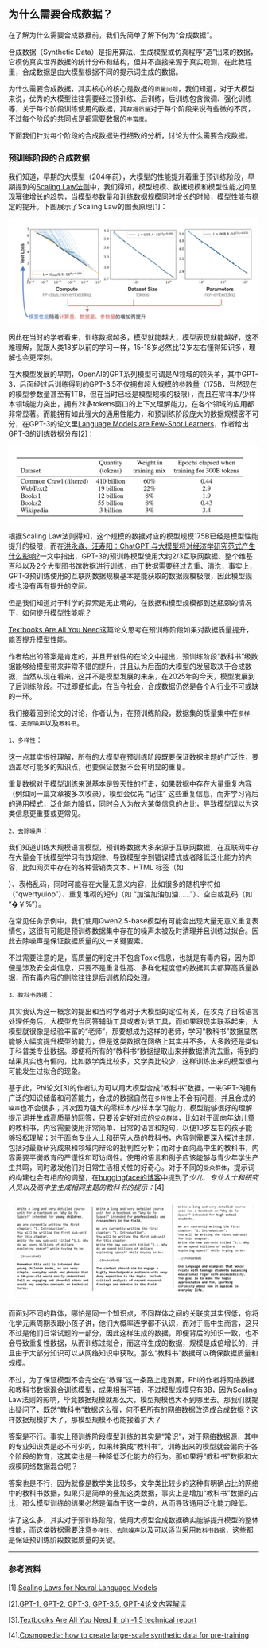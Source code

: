 ## 为什么需要合成数据？

在了解为什么需要合成数据前，我们先简单了解下何为“合成数据”。

合成数据（Synthetic Data）是指用算法、生成模型或仿真程序“造”出来的数据，它模仿真实世界数据的统计分布和结构，但并不直接来源于真实观测，在此教程里，合成数据是由大模型根据不同的提示词生成的数据。

为什么需要合成数据，其实核心的核心是数据的`质量问题`，我们知道，对于大模型来说，优秀的大模型往往需要经过预训练、后训练，后训练包含微调、强化训练等，关于每个阶段训练使用的数据，其`数据质量`对于每个阶段来说有些微的不同，不过每个阶段的共同点是都需要数据的`丰富度`。

下面我们针对每个阶段的合成数据进行细致的分析，讨论为什么需要合成数据。


### 预训练阶段的合成数据

我们知道，早期的大模型（204年前），大模型的性能提升着重于预训练阶段，早期提到的[Scaling Law法则](https://arxiv.org/pdf/2001.08361/1000)中，我们得知，模型规模、数据规模和模型性能之间呈现幂律增长的趋势，当模型参数量和训练数据规模同时增长的时候，模型性能有稳定的提升。下图展示了Scaling Law的图表原理[1]：

<img src="./picture/scaling_law.png" alt="ScalingLaw原理图" style="zoom:80%;" />

因此在当时的学者看来，训练数据越多，模型就能越大，模型表现就能越好，这不难理解，就跟人类18岁以前的学习一样，15-18岁必然比12岁左右懂得知识多，理解也会更深刻。

在大模型发展的早期，OpenAI的GPT系列模型可谓是AI领域的领头羊，其中GPT-3，后面经过后训练得到的GPT-3.5不仅拥有超大规模的参数量（175B，当然现在的模型参数量甚至有1TB，但在当时已经是模型规模的极限），而且在零样本/少样本领域能力突出，拥有2k多tokens窗口的上下文理解能力，在各个领域的应用都非常显著。而能拥有如此强大的通用性能力，和预训练阶段庞大的数据规模密不可分，在GPT-3的论文里[Language Models are Few-Shot Learners](https://proceedings.neurips.cc/paper_files/paper/2020/file/1457c0d6bfcb4967418bfb8ac142f64a-Paper.pdf)，作者给出GPT-3的训练数据分布[2]：

<img src="./picture/gpt3_training_data.png" alt="GPT-3的训练数据分布" style="zoom:80%;" />

根据Scaling Law法则得知，这个规模的数据对应的模型规模175B已经是模型性能提升的极限，而在[洪永淼、汪寿阳：ChatGPT 与大模型将对经济学研究范式产生什么影响?](https://mp.weixin.qq.com/s?__biz=MzI0NzY3MzkzNw==&mid=2247485830&idx=1&sn=5a4111e768b12233909d1af0b096a1f4#:~:text=ChatGPT的第一个版本GPT-1，其参数数量为1.17亿，这是非常庞大的数量。在GPT-2版本中，模型参数数量从1.17亿上升到15亿，训练数据也增加了。在GPT-3版本中，参数数量达到1750亿个，并使用大约2%2F3互联网数据、整个维基百科以及2个大型图书馆数据进行训练。)一文中指出，GPT-3的预训练模型使用大约2/3互联网数据、整个维基百科以及2个大型图书馆数据进行训练，由于数据需要经过去重、清洗，事实上，GPT-3预训练使用的互联网数据规模基本是能获取的数据规模极限，因此模型规模也没有再有提升的空间。

但是我们知道对于科学的探索是无止境的，在数据和模型规模都到达瓶颈的情况下，如何提升模型性能呢？

[Textbooks Are All You Need](https://arxiv.org/pdf/2306.11644)这篇论文思考在预训练阶段如果对数据质量提升，能否提升模型性能。

作者给出的答案是肯定的，并且开创性的在论文中提出，预训练阶段“教科书”级数据能够给模型带来非常不错的提升，并且认为后面的大模型的发展取决于合成数据，当然从现在看来，这并不是模型发展的未来，在2025年的今天，模型发展到了后训练阶段。不过即便如此，在当今社会，合成数据仍然是各个AI行业不可或缺的一环。

我们接着回到论文的讨论，作者认为，在预训练阶段，数据集的质量集中在`多样性`、`去除噪声`以及`教科书`。

`1、多样性`：

这一点其实很好理解，所有的大模型在预训练阶段既要保证数据主题的广泛性，要涵盖尽可能多的知识点，也要保证数据不会有明显的重复。

重复数据对于模型训练来说基本是毁灭性的打击，如果数据中存在大量重复内容（例如同一篇文章被多次收录），模型会优先 “记住” 这些重复信息，而非学习背后的通用模式，泛化能力降低，同时会人为放大某类信息的占比，导致模型误以为这类信息更重要或更常见。

`2、去除噪声`：

我们知道训练大规模语言模型，预训练数据大多来源于互联网数据，在互联网中存在大量会干扰模型学习有效规律、导致模型学到错误模式或者降低泛化能力的内容，比如网页中存在的各种营销类文本、HTML 标签（如<div><p>）、表格乱码，同时可能存在大量无意义内容，比如很多的随机字符如 （“qwertyuiop”）、重复堆砌的短句（如 “加油加油加油……”）、空白或乱码（如 “�￥%”）。

在常见任务示例中，我们使用Qwen2.5-base模型有可能会出现大量无意义重复表情包，这很有可能是预训练数据集中存在的噪声未被及时清理并且训练过拟合。因此去除噪声是保证数据质量的又一关键要素。

不过需要注意的是，高质量的判定并不包含Toxic信息，也就是有毒内容，因为即便是涉及安全类信息，只要不是重复性高、多样化程度低的数据其实都算高质量数据，而有毒内容的剔除往往是后训练阶段处理。

`3、教科书数据`：

其实我认为这一概念的提出和当时学者对于大模型的定位有关，在攻克了自然语言处理任务后，大模型充当问答辅助工具或者对话工具，而如果跟现实联系起来，大模型就很像是经验丰富的“老师”，那要想成为这样的老师，学习“教科书”数据显然能够大幅度提升模型的能力，但是这类数据在网络上其实并不多，大多数还是类似于科普类专业数据。即便将所有的“教科书”数据提取出来并数据清洗去重，得到的结果其实也有偏向，比如数学类比较多，文学类比较少，这样训练出来的模型很有可能发生过拟合的现象。

基于此，Phi论文[3]的作者认为可以用大模型合成“教科书”数据，一来GPT-3拥有广泛的知识储备和问答能力，合成的数据自然在`多样性`上不会有问题，并且合成的`噪声`也不会很多；其次因为强大的零样本/少样本学习能力，模型能够很好的理解提示词并生成高质量的回答，只要设定好对应的`受众群体`，比如对于面向年幼儿童的教科书，内容需要使用非常简单、日常的语言和短句，以便10岁左右的孩子能够轻松理解；对于面向专业人士和研究人员的教科书，内容则需要深入探讨主题，包括对最新研究成果和领域内辩论的批判性分析；而对于面向高中生的教科书，内容需要平衡教育的严谨性和可访问性。使用的语言和例子应该能够与青少年学生产生共鸣，同时激发他们对日常生活相关性的好奇心。对于不同的`受众群体`，提示词的构建也会有相应的调整，在[huggingface的博客](https://huggingface.co/blog/zh/cosmopedia)中提到了*少儿、专业人士和研究人员以及高中生生成相同主题的教科书的提示：*[4]

<img src="./picture/huggingface_phi_data.png" alt="少儿、专业人士和研究人员以及高中生生成相同主题的教科书的提示" style="zoom:80%;" />

而面对不同的群体，哪怕是同一个知识点，不同群体之间的关联度其实很低，你将化学元素周期表跟小孩子讲，他们大概率连字都不认识，而对于高中生而言，这只不过是他们日常试题的一部分，因此这样生成的数据，即便背后的知识一致，也不会导致重复性数据，从而训练过拟合，而这样生成的数据，规模是成倍增长的，并且由于大部分知识可以从网络知识中获取，那么“教科书”数据可以确保数据质量和规模。

不过，为了保证模型不会完全在“教课”这一条路上走到黑，Phi的作者将网络数据和教科书数据混合训练模型，成果相当不错，不过模型规模只有3B，因为Scaling Law法则的影响，毕竟数据规模就那么大，模型规模也大不到哪里去。那我们就提出疑问了，既然“教科书”数据这么强，何不把所有的网络数据改造成合成数据？这样数据规模扩大了，那模型规模不也能接着扩大？

答案是不行。事实上预训练阶段模型训练的其实是“常识”，对于网络数据源，其中的专业知识类是必不可少的，如果转换成“教科书”，训练出来的模型就会偏向于各个阶段的教育，这其实也是一种降低泛化能力的行为。那如果将“教科书”数据和大规模网络数据混合呢？

答案也是不行，因为就像是数学类比较多，文学类比较少的这种有明确占比的网络中的教科书数据，如果只是简单的叠加这类数据，事实上是增加“教科书”数据的占比，那么模型训练的结果必然是偏向于这一类的，从而导致通用泛化能力降低。

讲了这么多，其实对于预训练阶段，使用大模型合成数据确实能够提升模型的整体性能，而这类数据需要注意`多样性`、`去除噪声`以及可以适当采用`教科书数据`，这些都是保证预训练阶段数据质量的关键。


---

### 参考资料

[1].[Scaling Laws for Neural Language Models](https://arxiv.org/pdf/2001.08361)


[2].[GPT-1, GPT-2, GPT-3, GPT-3.5, GPT-4论文内容解读](https://blog.csdn.net/BGoodHabit/article/details/130134446?ops_request_misc=%257B%2522request%255Fid%2522%253A%25226ee3a9ef15f6a61581e883f22d069f12%2522%252C%2522scm%2522%253A%252220140713.130102334.pc%255Fblog.%2522%257D&request_id=6ee3a9ef15f6a61581e883f22d069f12&biz_id=0&utm_medium=distribute.pc_search_result.none-task-blog-2~blog~first_rank_ecpm_v1~rank_v31_ecpm-1-130134446-null-null.nonecase&utm_term=gpt&spm=1018.2226.3001.4450)

[3].[Textbooks Are All You Need II: phi-1.5 technical report](https://arxiv.org/pdf/2309.05463)

[4].[Cosmopedia: how to create large-scale synthetic data for pre-training](https://huggingface.co/blog/zh/cosmopedia)








